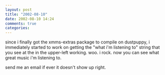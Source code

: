 ```yaml
---
layout: post
title: "2002-08-10"
date: 2002-08-10 14:24
comments: true
categories: 
---
```

since i finally got the xmms-extras package to compile on dustpuppy, i immediately started to work on getting the "what i'm listening to" string that you see at the in the upper-left working.  woo. i rock. now you can see what great music i'm listening to.

send me an email if ever it doesn't show up right.
